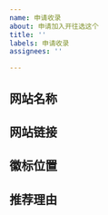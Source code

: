 ```yaml
---
name: 申请收录
about: 申请加入开往选这个
title: ''
labels: 申请收录
assignees: ''

---
```


## 网站名称

## 网站链接

## 徽标位置

## 推荐理由
